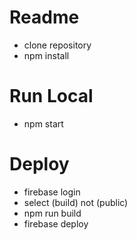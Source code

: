 # Readme
- clone repository
- npm install

# Run Local
- npm start

# Deploy
- firebase login
- select (build) not (public)
- npm run build
- firebase deploy